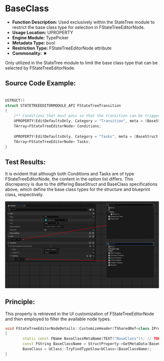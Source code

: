 # BaseClass

- **Function Description:** Used exclusively within the StateTree module to restrict the base class type for selection in FStateTreeEditorNode.
- **Usage Location:** UPROPERTY
- **Engine Module:** TypePicker
- **Metadata Type:** bool
- **Restriction Type:** FStateTreeEditorNode attribute
- **Commonality:** ★

Only utilized in the StateTree module to limit the base class type that can be selected by FStateTreeEditorNode.

## Source Code Example:

```cpp

USTRUCT()
struct STATETREEEDITORMODULE_API FStateTreeTransition
{
	/** Conditions that must pass so that the transition can be triggered. */
	UPROPERTY(EditDefaultsOnly, Category = "Transition", meta = (BaseStruct = "/Script/StateTreeModule.StateTreeConditionBase", BaseClass = "/Script/StateTreeModule.StateTreeConditionBlueprintBase"))
	TArray<FStateTreeEditorNode> Conditions;

	UPROPERTY(EditDefaultsOnly, Category = "Tasks", meta = (BaseStruct = "/Script/StateTreeModule.StateTreeTaskBase", BaseClass = "/Script/StateTreeModule.StateTreeTaskBlueprintBase"))
	TArray<FStateTreeEditorNode> Tasks;
}
```

## Test Results:

It is evident that although both Conditions and Tasks are of type FStateTreeEditorNode, the content in the option list differs. This discrepancy is due to the differing BaseStruct and BaseClass specifications above, which define the base class types for the structure and blueprint class, respectively.

![Untitled](Untitled.png)

## Principle:

This property is retrieved in the UI customization of FStateTreeEditorNode and then employed to filter the available node types.

```cpp
void FStateTreeEditorNodeDetails::CustomizeHeader(TSharedRef<class IPropertyHandle> StructPropertyHandle, class FDetailWidgetRow& HeaderRow, IPropertyTypeCustomizationUtils& StructCustomizationUtils)
{
		static const FName BaseClassMetaName(TEXT("BaseClass")); // TODO: move these names into one central place.
		const FString BaseClassName = StructProperty->GetMetaData(BaseClassMetaName);
		BaseClass = UClass::TryFindTypeSlow<UClass>(BaseClassName);
}

```